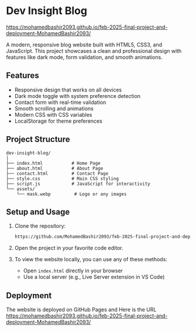 # Dev Insight Blog
https://mohamedbashir2093.github.io/feb-2025-final-project-and-deployment-MohamedBashir2093/

A modern, responsive blog website built with HTML5, CSS3, and JavaScript. This project showcases a clean and professional design with features like dark mode, form validation, and smooth animations.

## Features

- Responsive design that works on all devices
- Dark mode toggle with system preference detection
- Contact form with real-time validation
- Smooth scrolling and animations
- Modern CSS with CSS variables
- LocalStorage for theme preferences

## Project Structure

```
dev-insight-blog/
│
├── index.html           # Home Page
├── about.html           # About Page
├── contact.html         # Contact Page
├── style.css            # Main CSS styling
├── script.js            # JavaScript for interactivity
└── assets/
    └── mask.webp         # Logo or any images
```

## Setup and Usage

1. Clone the repository:
   ```bash
   https://github.com/MohamedBashir2093/feb-2025-final-project-and-deployment-MohamedBashir2093.git
   ```

2. Open the project in your favorite code editor.

3. To view the website locally, you can use any of these methods:
   - Open `index.html` directly in your browser
   - Use a local server (e.g., Live Server extension in VS Code)
   
## Deployment

The website is deployed on GitHub Pages and Here is the URL https://mohamedbashir2093.github.io/feb-2025-final-project-and-deployment-MohamedBashir2093/
